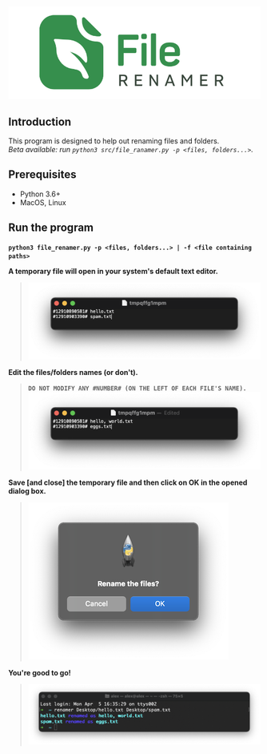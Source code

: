 ![Logo](/misc/logo.png)

## Introduction
This program is designed to help out renaming files and folders.  
_Beta available: run `python3 src/file_ranamer.py -p <files, folders...>`._

## Prerequisites
- Python 3.6+
- MacOS, Linux

## Run the program
__`python3 file_renamer.py -p <files, folders...> | -f <file containing paths>`__

__A temporary file will open in your system's default text editor.__
> ![TempFileOriginalNames](/misc/temp_original_names.png)

__Edit the files/folders names (or don't).__
> __`DO NOT MODIFY ANY #NUMBER# (ON THE LEFT OF EACH FILE'S NAME).`__
> ![TempFileEditedNames](/misc/temp_edited_names.png)

__Save [and close] the temporary file and then click on OK in the opened dialog box.__
> ![DialogBox](/misc/dialog_box.png)

__You're good to go!__
> ![CLI_Output](/misc/cli_output.png)

